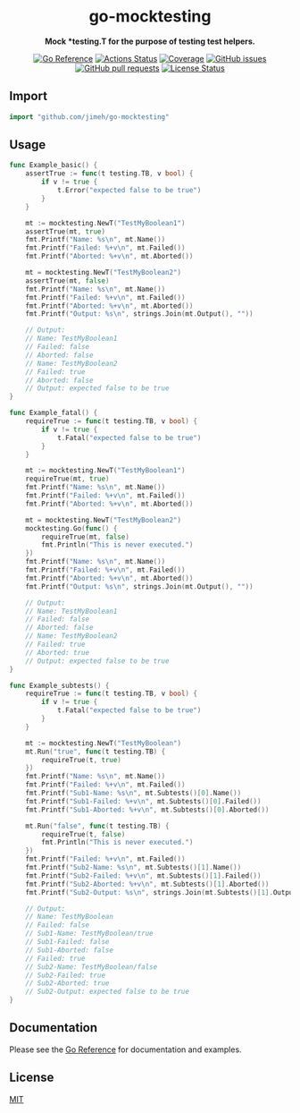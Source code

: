 <h1 align="center">
  go-mocktesting
</h1>

<p align="center">
  <strong>
    Mock *testing.T for the purpose of testing test helpers.
  </strong>
</p>

<p align="center">
  <a href="https://pkg.go.dev/github.com/jimeh/go-mocktesting"><img src="https://img.shields.io/badge/%E2%80%8B-reference-387b97.svg?logo=go&logoColor=white" alt="Go Reference"></a>
  <a href="https://github.com/jimeh/go-mocktesting/actions"><img src="https://img.shields.io/github/workflow/status/jimeh/go-mocktesting/CI.svg?logo=github" alt="Actions Status"></a>
  <a href="https://codeclimate.com/github/jimeh/go-mocktesting"><img src="https://img.shields.io/codeclimate/coverage/jimeh/go-mocktesting.svg?logo=code%20climate" alt="Coverage"></a>
  <a href="https://github.com/jimeh/go-mocktesting/issues"><img src="https://img.shields.io/github/issues-raw/jimeh/go-mocktesting.svg?style=flat&logo=github&logoColor=white" alt="GitHub issues"></a>
  <a href="https://github.com/jimeh/go-mocktesting/pulls"><img src="https://img.shields.io/github/issues-pr-raw/jimeh/go-mocktesting.svg?style=flat&logo=github&logoColor=white" alt="GitHub pull requests"></a>
  <a href="https://github.com/jimeh/go-mocktesting/blob/master/LICENSE"><img src="https://img.shields.io/github/license/jimeh/go-mocktesting.svg?style=flat" alt="License Status"></a>
</p>

## Import

```go
import "github.com/jimeh/go-mocktesting"
```

## Usage

```go
func Example_basic() {
	assertTrue := func(t testing.TB, v bool) {
		if v != true {
			t.Error("expected false to be true")
		}
	}

	mt := mocktesting.NewT("TestMyBoolean1")
	assertTrue(mt, true)
	fmt.Printf("Name: %s\n", mt.Name())
	fmt.Printf("Failed: %+v\n", mt.Failed())
	fmt.Printf("Aborted: %+v\n", mt.Aborted())

	mt = mocktesting.NewT("TestMyBoolean2")
	assertTrue(mt, false)
	fmt.Printf("Name: %s\n", mt.Name())
	fmt.Printf("Failed: %+v\n", mt.Failed())
	fmt.Printf("Aborted: %+v\n", mt.Aborted())
	fmt.Printf("Output: %s\n", strings.Join(mt.Output(), ""))

	// Output:
	// Name: TestMyBoolean1
	// Failed: false
	// Aborted: false
	// Name: TestMyBoolean2
	// Failed: true
	// Aborted: false
	// Output: expected false to be true
}
```

```go
func Example_fatal() {
	requireTrue := func(t testing.TB, v bool) {
		if v != true {
			t.Fatal("expected false to be true")
		}
	}

	mt := mocktesting.NewT("TestMyBoolean1")
	requireTrue(mt, true)
	fmt.Printf("Name: %s\n", mt.Name())
	fmt.Printf("Failed: %+v\n", mt.Failed())
	fmt.Printf("Aborted: %+v\n", mt.Aborted())

	mt = mocktesting.NewT("TestMyBoolean2")
	mocktesting.Go(func() {
		requireTrue(mt, false)
		fmt.Println("This is never executed.")
	})
	fmt.Printf("Name: %s\n", mt.Name())
	fmt.Printf("Failed: %+v\n", mt.Failed())
	fmt.Printf("Aborted: %+v\n", mt.Aborted())
	fmt.Printf("Output: %s\n", strings.Join(mt.Output(), ""))

	// Output:
	// Name: TestMyBoolean1
	// Failed: false
	// Aborted: false
	// Name: TestMyBoolean2
	// Failed: true
	// Aborted: true
	// Output: expected false to be true
}
```

```go
func Example_subtests() {
	requireTrue := func(t testing.TB, v bool) {
		if v != true {
			t.Fatal("expected false to be true")
		}
	}

	mt := mocktesting.NewT("TestMyBoolean")
	mt.Run("true", func(t testing.TB) {
		requireTrue(t, true)
	})
	fmt.Printf("Name: %s\n", mt.Name())
	fmt.Printf("Failed: %+v\n", mt.Failed())
	fmt.Printf("Sub1-Name: %s\n", mt.Subtests()[0].Name())
	fmt.Printf("Sub1-Failed: %+v\n", mt.Subtests()[0].Failed())
	fmt.Printf("Sub1-Aborted: %+v\n", mt.Subtests()[0].Aborted())

	mt.Run("false", func(t testing.TB) {
		requireTrue(t, false)
		fmt.Println("This is never executed.")
	})
	fmt.Printf("Failed: %+v\n", mt.Failed())
	fmt.Printf("Sub2-Name: %s\n", mt.Subtests()[1].Name())
	fmt.Printf("Sub2-Failed: %+v\n", mt.Subtests()[1].Failed())
	fmt.Printf("Sub2-Aborted: %+v\n", mt.Subtests()[1].Aborted())
	fmt.Printf("Sub2-Output: %s\n", strings.Join(mt.Subtests()[1].Output(), ""))

	// Output:
	// Name: TestMyBoolean
	// Failed: false
	// Sub1-Name: TestMyBoolean/true
	// Sub1-Failed: false
	// Sub1-Aborted: false
	// Failed: true
	// Sub2-Name: TestMyBoolean/false
	// Sub2-Failed: true
	// Sub2-Aborted: true
	// Sub2-Output: expected false to be true
}
```

## Documentation

Please see the
[Go Reference](https://pkg.go.dev/github.com/jimeh/go-mocktesting#section-documentation)
for documentation and examples.

## License

[MIT](https://github.com/jimeh/go-mocktesting/blob/main/LICENSE)
